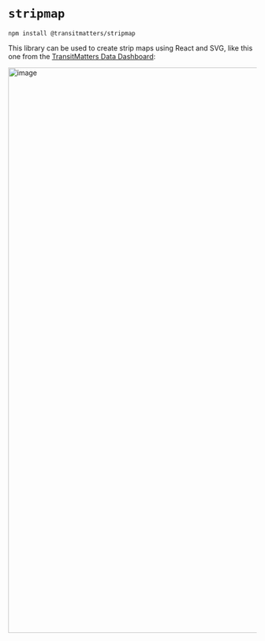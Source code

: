 # `stripmap`

```
npm install @transitmatters/stripmap
```

This library can be used to create strip maps using React and SVG, like this one from the [TransitMatters Data Dashboard](https://dashboard.transitmatters.org/red/slowzones):

<img width="1146" alt="image" src="https://github.com/transitmatters/stripmap/assets/2208769/5d1724a5-4349-4bea-8f46-6a038bb31b65">
